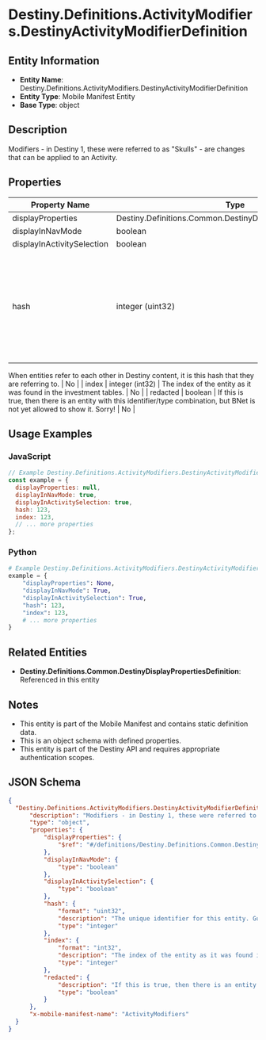 # Destiny.Definitions.ActivityModifiers.DestinyActivityModifierDefinition

## Entity Information
- **Entity Name**: Destiny.Definitions.ActivityModifiers.DestinyActivityModifierDefinition
- **Entity Type**: Mobile Manifest Entity
- **Base Type**: object

## Description
Modifiers - in Destiny 1, these were referred to as "Skulls" - are changes that can be applied to an Activity.

## Properties

| Property Name | Type | Description | Required |
|---------------|------|-------------|----------|
| displayProperties | Destiny.Definitions.Common.DestinyDisplayPropertiesDefinition |  | No |
| displayInNavMode | boolean |  | No |
| displayInActivitySelection | boolean |  | No |
| hash | integer (uint32) | The unique identifier for this entity. Guaranteed to be unique for the type of entity, but not globally.
When entities refer to each other in Destiny content, it is this hash that they are referring to. | No |
| index | integer (int32) | The index of the entity as it was found in the investment tables. | No |
| redacted | boolean | If this is true, then there is an entity with this identifier/type combination, but BNet is not yet allowed to show it. Sorry! | No |

## Usage Examples

### JavaScript
```javascript
// Example Destiny.Definitions.ActivityModifiers.DestinyActivityModifierDefinition object
const example = {
  displayProperties: null,
  displayInNavMode: true,
  displayInActivitySelection: true,
  hash: 123,
  index: 123,
  // ... more properties
};
```

### Python
```python
# Example Destiny.Definitions.ActivityModifiers.DestinyActivityModifierDefinition object
example = {
    "displayProperties": None,
    "displayInNavMode": True,
    "displayInActivitySelection": True,
    "hash": 123,
    "index": 123,
    # ... more properties
}
```

## Related Entities
- **Destiny.Definitions.Common.DestinyDisplayPropertiesDefinition**: Referenced in this entity

## Notes
- This entity is part of the Mobile Manifest and contains static definition data.
- This is an object schema with defined properties.
- This entity is part of the Destiny API and requires appropriate authentication scopes.

## JSON Schema
```json
{
  "Destiny.Definitions.ActivityModifiers.DestinyActivityModifierDefinition":   {
      "description": "Modifiers - in Destiny 1, these were referred to as \"Skulls\" - are changes that can be applied to an Activity.",
      "type": "object",
      "properties": {
          "displayProperties": {
              "$ref": "#/definitions/Destiny.Definitions.Common.DestinyDisplayPropertiesDefinition"
          },
          "displayInNavMode": {
              "type": "boolean"
          },
          "displayInActivitySelection": {
              "type": "boolean"
          },
          "hash": {
              "format": "uint32",
              "description": "The unique identifier for this entity. Guaranteed to be unique for the type of entity, but not globally.\r\nWhen entities refer to each other in Destiny content, it is this hash that they are referring to.",
              "type": "integer"
          },
          "index": {
              "format": "int32",
              "description": "The index of the entity as it was found in the investment tables.",
              "type": "integer"
          },
          "redacted": {
              "description": "If this is true, then there is an entity with this identifier/type combination, but BNet is not yet allowed to show it. Sorry!",
              "type": "boolean"
          }
      },
      "x-mobile-manifest-name": "ActivityModifiers"
  }
}
```
